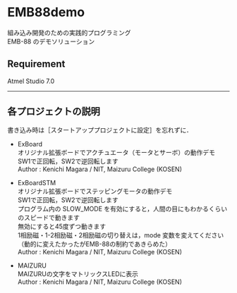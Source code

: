# EMB88demo
組み込み開発のための実践的プログラミング  
EMB-88 のデモソリューション

## Requirement
Atmel Studio 7.0

***
## 各プロジェクトの説明 
書き込み時は［スタートアッププロジェクトに設定］を忘れずに．

- ExBoard  
オリジナル拡張ボードでアクチュエータ（モータとサーボ）の動作デモ  
SW1で正回転，SW2で逆回転します  
Author : Kenichi Magara / NIT, Maizuru College (KOSEN)

- ExBoardSTM  
オリジナル拡張ボードでステッピングモータの動作デモ  
SW1で正回転，SW2で逆回転します  
プログラム内の SLOW_MODE を有効にすると，人間の目にもわかるくらいのスピードで動きます  
無効にすると45度ずつ動きます  
1相励磁・1-2相励磁・2相励磁の切り替えは，mode 変数を変えてください  
（動的に変えたかったがEMB-88の制約であきらめた）  
Author : Kenichi Magara / NIT, Maizuru College (KOSEN)

- MAIZURU  
MAIZURUの文字をマトリックスLEDに表示  
Author : Kenichi Magara / NIT, Maizuru College (KOSEN)
